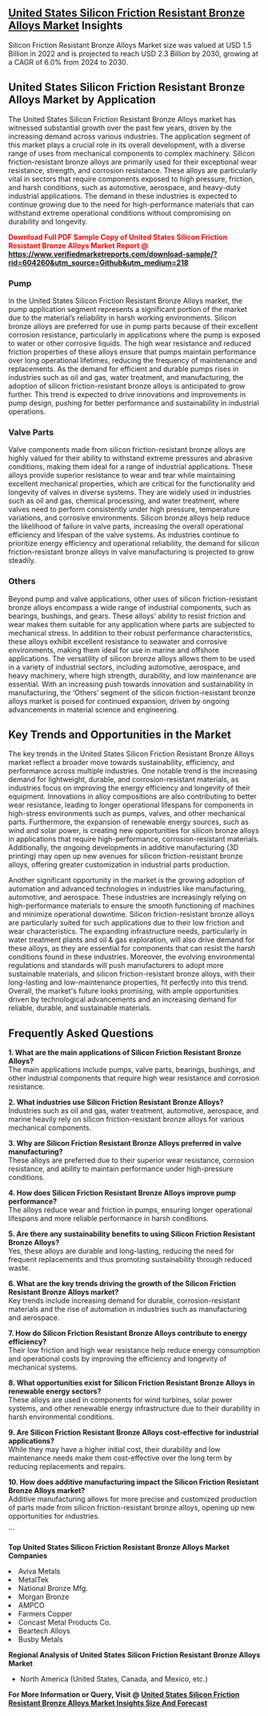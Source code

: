 <h2><a href="https://www.verifiedmarketreports.com/download-sample/?rid=604260&amp;utm_source=Github&amp;utm_medium=218" target="_blank">United States Silicon Friction Resistant Bronze Alloys Market</a> Insights</h2><p>Silicon Friction Resistant Bronze Alloys Market size was valued at USD 1.5 Billion in 2022 and is projected to reach USD 2.3 Billion by 2030, growing at a CAGR of 6.0% from 2024 to 2030.</p><p> <h2>United States Silicon Friction Resistant Bronze Alloys Market by Application</h2> <p>The United States Silicon Friction Resistant Bronze Alloys market has witnessed substantial growth over the past few years, driven by the increasing demand across various industries. The application segment of this market plays a crucial role in its overall development, with a diverse range of uses from mechanical components to complex machinery. Silicon friction-resistant bronze alloys are primarily used for their exceptional wear resistance, strength, and corrosion resistance. These alloys are particularly vital in sectors that require components exposed to high pressure, friction, and harsh conditions, such as automotive, aerospace, and heavy-duty industrial applications. The demand in these industries is expected to continue growing due to the need for high-performance materials that can withstand extreme operational conditions without compromising on durability and longevity. <b><p><span class=""><span style="color: #ff0000;"><strong>Download Full PDF Sample Copy of United States Silicon Friction Resistant Bronze Alloys Market Report</strong> @ </span><a href="https://www.verifiedmarketreports.com/download-sample/?rid=604260&amp;utm_source=Github&amp;utm_medium=218" target="_blank">https://www.verifiedmarketreports.com/download-sample/?rid=604260&amp;utm_source=Github&amp;utm_medium=218</a></span></p></b></p> <h3>Pump</h3> <p>In the United States Silicon Friction Resistant Bronze Alloys market, the pump application segment represents a significant portion of the market due to the material’s reliability in harsh working environments. Silicon bronze alloys are preferred for use in pump parts because of their excellent corrosion resistance, particularly in applications where the pump is exposed to water or other corrosive liquids. The high wear resistance and reduced friction properties of these alloys ensure that pumps maintain performance over long operational lifetimes, reducing the frequency of maintenance and replacements. As the demand for efficient and durable pumps rises in industries such as oil and gas, water treatment, and manufacturing, the adoption of silicon friction-resistant bronze alloys is anticipated to grow further. This trend is expected to drive innovations and improvements in pump design, pushing for better performance and sustainability in industrial operations.</p> <h3>Valve Parts</h3> <p>Valve components made from silicon friction-resistant bronze alloys are highly valued for their ability to withstand extreme pressures and abrasive conditions, making them ideal for a range of industrial applications. These alloys provide superior resistance to wear and tear while maintaining excellent mechanical properties, which are critical for the functionality and longevity of valves in diverse systems. They are widely used in industries such as oil and gas, chemical processing, and water treatment, where valves need to perform consistently under high pressure, temperature variations, and corrosive environments. Silicon bronze alloys help reduce the likelihood of failure in valve parts, increasing the overall operational efficiency and lifespan of the valve systems. As industries continue to prioritize energy efficiency and operational reliability, the demand for silicon friction-resistant bronze alloys in valve manufacturing is projected to grow steadily.</p> <h3>Others</h3> <p>Beyond pump and valve applications, other uses of silicon friction-resistant bronze alloys encompass a wide range of industrial components, such as bearings, bushings, and gears. These alloys' ability to resist friction and wear makes them suitable for any application where parts are subjected to mechanical stress. In addition to their robust performance characteristics, these alloys exhibit excellent resistance to seawater and corrosive environments, making them ideal for use in marine and offshore applications. The versatility of silicon bronze alloys allows them to be used in a variety of industrial sectors, including automotive, aerospace, and heavy machinery, where high strength, durability, and low maintenance are essential. With an increasing push towards innovation and sustainability in manufacturing, the ‘Others’ segment of the silicon friction-resistant bronze alloys market is poised for continued expansion, driven by ongoing advancements in material science and engineering.</p> <h2>Key Trends and Opportunities in the Market</h2> <p>The key trends in the United States Silicon Friction Resistant Bronze Alloys market reflect a broader move towards sustainability, efficiency, and performance across multiple industries. One notable trend is the increasing demand for lightweight, durable, and corrosion-resistant materials, as industries focus on improving the energy efficiency and longevity of their equipment. Innovations in alloy compositions are also contributing to better wear resistance, leading to longer operational lifespans for components in high-stress environments such as pumps, valves, and other mechanical parts. Furthermore, the expansion of renewable energy sources, such as wind and solar power, is creating new opportunities for silicon bronze alloys in applications that require high-performance, corrosion-resistant materials. Additionally, the ongoing developments in additive manufacturing (3D printing) may open up new avenues for silicon friction-resistant bronze alloys, offering greater customization in industrial parts production.</p> <p>Another significant opportunity in the market is the growing adoption of automation and advanced technologies in industries like manufacturing, automotive, and aerospace. These industries are increasingly relying on high-performance materials to ensure the smooth functioning of machines and minimize operational downtime. Silicon friction-resistant bronze alloys are particularly suited for such applications due to their low friction and wear characteristics. The expanding infrastructure needs, particularly in water treatment plants and oil & gas exploration, will also drive demand for these alloys, as they are essential for components that can resist the harsh conditions found in these industries. Moreover, the evolving environmental regulations and standards will push manufacturers to adopt more sustainable materials, and silicon friction-resistant bronze alloys, with their long-lasting and low-maintenance properties, fit perfectly into this trend. Overall, the market's future looks promising, with ample opportunities driven by technological advancements and an increasing demand for reliable, durable, and sustainable materials.</p> <h2>Frequently Asked Questions</h2> <p><strong>1. What are the main applications of Silicon Friction Resistant Bronze Alloys?</strong><br> The main applications include pumps, valve parts, bearings, bushings, and other industrial components that require high wear resistance and corrosion resistance.</p> <p><strong>2. What industries use Silicon Friction Resistant Bronze Alloys?</strong><br> Industries such as oil and gas, water treatment, automotive, aerospace, and marine heavily rely on silicon friction-resistant bronze alloys for various mechanical components.</p> <p><strong>3. Why are Silicon Friction Resistant Bronze Alloys preferred in valve manufacturing?</strong><br> These alloys are preferred due to their superior wear resistance, corrosion resistance, and ability to maintain performance under high-pressure conditions.</p> <p><strong>4. How does Silicon Friction Resistant Bronze Alloys improve pump performance?</strong><br> The alloys reduce wear and friction in pumps, ensuring longer operational lifespans and more reliable performance in harsh conditions.</p> <p><strong>5. Are there any sustainability benefits to using Silicon Friction Resistant Bronze Alloys?</strong><br> Yes, these alloys are durable and long-lasting, reducing the need for frequent replacements and thus promoting sustainability through reduced waste.</p> <p><strong>6. What are the key trends driving the growth of the Silicon Friction Resistant Bronze Alloys market?</strong><br> Key trends include increasing demand for durable, corrosion-resistant materials and the rise of automation in industries such as manufacturing and aerospace.</p> <p><strong>7. How do Silicon Friction Resistant Bronze Alloys contribute to energy efficiency?</strong><br> Their low friction and high wear resistance help reduce energy consumption and operational costs by improving the efficiency and longevity of mechanical systems.</p> <p><strong>8. What opportunities exist for Silicon Friction Resistant Bronze Alloys in renewable energy sectors?</strong><br> These alloys are used in components for wind turbines, solar power systems, and other renewable energy infrastructure due to their durability in harsh environmental conditions.</p> <p><strong>9. Are Silicon Friction Resistant Bronze Alloys cost-effective for industrial applications?</strong><br> While they may have a higher initial cost, their durability and low maintenance needs make them cost-effective over the long term by reducing replacements and repairs.</p> <p><strong>10. How does additive manufacturing impact the Silicon Friction Resistant Bronze Alloys market?</strong><br> Additive manufacturing allows for more precise and customized production of parts made from silicon friction-resistant bronze alloys, opening up new opportunities for industries.</p> ```</p><p><strong>Top United States Silicon Friction Resistant Bronze Alloys Market Companies</strong></p><div data-test-id=""><p><li>Aviva Metals</li><li> MetalTek</li><li> National Bronze Mfg.</li><li> Morgan Bronze</li><li> AMPCO</li><li> Farmers Copper</li><li> Concast Metal Products Co.</li><li> Beartech Alloys</li><li> Busby Metals</li></p><div><strong>Regional Analysis of&nbsp;United States Silicon Friction Resistant Bronze Alloys Market</strong></div><ul><li dir="ltr"><p dir="ltr">North America&nbsp;(United States, Canada, and Mexico, etc.)</p></li></ul><p><strong>For More Information or Query, Visit @&nbsp;</strong><strong><a href="https://www.verifiedmarketreports.com/product/silicon-friction-resistant-bronze-alloys-market/?utm_source=Github&amp;utm_medium=218" target="_blank">United States Silicon Friction Resistant Bronze Alloys Market Insights Size And Forecast</a></strong></p></div>
